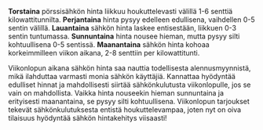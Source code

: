 **Torstaina** pörssisähkön hinta liikkuu houkuttelevasti välillä 1-6 senttiä kilowattitunnilta. **Perjantaina** hinta pysyy edelleen edullisena, vaihdellen 0-5 sentin välillä. **Lauantaina** sähkön hinta laskee entisestään, liikkuen 0-3 sentin tuntumassa. **Sunnuntaina** hinta nousee hieman, mutta pysyy silti kohtuullisena 0-5 sentissä. **Maanantaina** sähkön hinta kohoaa korkeimmilleen viikon aikana, 2-8 senttiin per kilowattitunti.

Viikonlopun aikana sähkön hinta saa nauttia todellisesta alennusmyynnistä, mikä ilahduttaa varmasti monia sähkön käyttäjiä. Kannattaa hyödyntää edulliset hinnat ja mahdollisesti siirtää sähkönkulutusta viikonlopulle, jos se vain on mahdollista. Vaikka hinta nouseekin hieman sunnuntaina ja erityisesti maanantaina, se pysyy silti kohtuullisena. Viikonlopun tarjoukset tekevät sähkönkulutuksesta entistä houkuttelevampaa, joten nyt on oiva tilaisuus hyödyntää sähkön hintakehitys viisaasti!